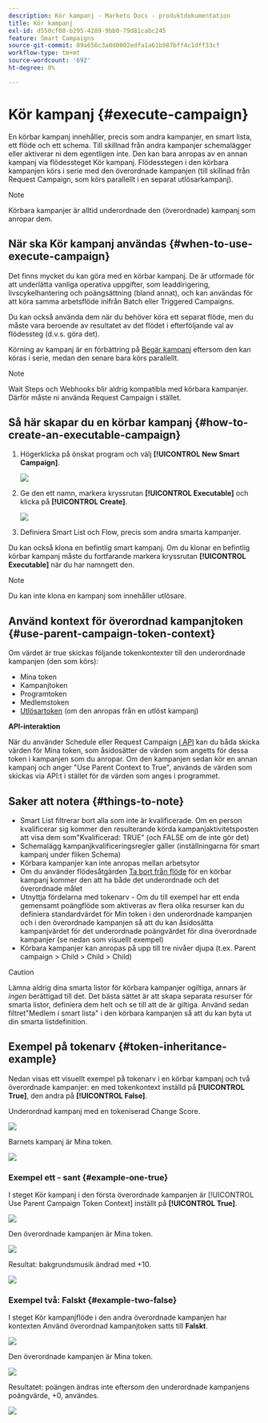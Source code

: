 ```yaml
---
description: Kör kampanj - Marketo Docs - produktdokumentation
title: Kör kampanj
exl-id: d550cf08-b295-4289-9bb0-79d81cabc245
feature: Smart Campaigns
source-git-commit: 09a656c3a0d0002edfa1a61b987bff4c1dff33cf
workflow-type: tm+mt
source-wordcount: '692'
ht-degree: 0%

---
```


# Kör kampanj {#execute-campaign}

En körbar kampanj innehåller, precis som andra kampanjer, en smart lista, ett flöde och ett schema. Till skillnad från andra kampanjer schemalägger eller aktiverar ni dem egentligen inte. Den kan bara anropas av en annan kampanj via flödessteget Kör kampanj. Flödesstegen i den körbara kampanjen körs i serie med den överordnade kampanjen (till skillnad från Request Campaign, som körs parallellt i en separat utlösarkampanj).

>[!NOTE]
>
>Körbara kampanjer är alltid underordnade den (överordnade) kampanj som anropar dem.

## När ska Kör kampanj användas {#when-to-use-execute-campaign}

Det finns mycket du kan göra med en körbar kampanj. De är utformade för att underlätta vanliga operativa uppgifter, som leaddirigering, livscykelhantering och poängsättning (bland annat), och kan användas för att köra samma arbetsflöde inifrån Batch eller Triggered Campaigns.

Du kan också använda dem när du behöver köra ett separat flöde, men du måste vara beroende av resultatet av det flödet i efterföljande val av flödessteg (d.v.s. göra det).

Körning av kampanj är en förbättring på [Begär kampanj](/help/marketo/product-docs/core-marketo-concepts/smart-campaigns/flow-actions/request-campaign.md) eftersom den kan köras i serie, medan den senare bara körs parallellt.

>[!NOTE]
>
>Wait Steps och Webhooks blir aldrig kompatibla med körbara kampanjer. Därför måste ni använda Request Campaign i stället.

## Så här skapar du en körbar kampanj {#how-to-create-an-executable-campaign}

1. Högerklicka på önskat program och välj **[!UICONTROL New Smart Campaign]**.

   ![](assets/execute-campaign-1.png)

1. Ge den ett namn, markera kryssrutan **[!UICONTROL Executable]** och klicka på **[!UICONTROL Create]**.

   ![](assets/execute-campaign-2.png)

1. Definiera Smart List och Flow, precis som andra smarta kampanjer.

Du kan också klona en befintlig smart kampanj. Om du klonar en befintlig körbar kampanj måste du fortfarande markera kryssrutan **[!UICONTROL Executable]** när du har namngett den.

>[!NOTE]
>
>Du kan inte klona en kampanj som innehåller utlösare.

## Använd kontext för överordnad kampanjtoken {#use-parent-campaign-token-context}

Om värdet är true skickas följande tokenkontexter till den underordnade kampanjen (den som körs):

* Mina token
* Kampanjtoken
* Programtoken
* Medlemstoken
* [Utlösartoken](/help/marketo/product-docs/marketo-sales-insight/msi-for-salesforce/features/tabs-in-the-msi-panel/interesting-moments/trigger-tokens-for-interesting-moments.md) (om den anropas från en utlöst kampanj)

**API-interaktion**

När du använder Schedule eller Request Campaign [ i API](https://experienceleague.adobe.com/sv/docs/marketo-developer/marketo/rest/assets/smart-campaigns#batch) kan du båda skicka värden för Mina token, som åsidosätter de värden som angetts för dessa token i kampanjen som du anropar. Om den kampanjen sedan kör en annan kampanj och anger &quot;Use Parent Context to True&quot;, används de värden som skickas via API:t i stället för de värden som anges i programmet.

## Saker att notera {#things-to-note}

* Smart List filtrerar bort alla som inte är kvalificerade. Om en person kvalificerar sig kommer den resulterande körda kampanjaktivitetsposten att visa dem som&quot;Kvalificerad: TRUE&quot; (och FALSE om de inte gör det)
* Schemalägg kampanjkvalificeringsregler gäller (inställningarna för smart kampanj under fliken Schema)
* Körbara kampanjer kan inte anropas mellan arbetsytor
* Om du använder flödesåtgärden [Ta bort från flöde](/help/marketo/product-docs/core-marketo-concepts/smart-campaigns/flow-actions/remove-from-flow.md) för en körbar kampanj kommer den att ha både det underordnade och det överordnade målet
* Utnyttja fördelarna med tokenarv - Om du till exempel har ett enda gemensamt poängflöde som aktiveras av flera olika resurser kan du definiera standardvärdet för Min token i den underordnade kampanjen och i den överordnade kampanjen så att du kan åsidosätta kampanjvärdet för det underordnade poängvärdet för dina överordnade kampanjer (se nedan som visuellt exempel)
* Körbara kampanjer kan anropas på upp till tre nivåer djupa (t.ex. Parent campaign > Child > Child > Child)

>[!CAUTION]
>
>Lämna aldrig dina smarta listor för körbara kampanjer ogiltiga, annars är _ingen_ berättigad till det. Det bästa sättet är att skapa separata resurser för smarta listor, definiera dem helt och se till att de är giltiga. Använd sedan filtret&quot;Medlem i smart lista&quot; i den körbara kampanjen så att du kan byta ut din smarta listdefinition.

## Exempel på tokenarv {#token-inheritance-example}

Nedan visas ett visuellt exempel på tokenarv i en körbar kampanj och två överordnade kampanjer: en med tokenkontext inställd på **[!UICONTROL True]**, den andra på **[!UICONTROL False]**.

Underordnad kampanj med en tokeniserad Change Score.

![](assets/execute-campaign-3.png)

Barnets kampanj är Mina token.

![](assets/execute-campaign-4.png)

### Exempel ett - sant {#example-one-true}

I steget Kör kampanj i den första överordnade kampanjen är [!UICONTROL Use Parent Campaign Token Context] inställt på **[!UICONTROL True]**.

![](assets/execute-campaign-5.png)

Den överordnade kampanjen är Mina token.

![](assets/execute-campaign-6.png)

Resultat: bakgrundsmusik ändrad med +10.

![](assets/execute-campaign-7.png)

### Exempel två: Falskt {#example-two-false}

I steget Kör kampanjflöde i den andra överordnade kampanjen har kontexten Använd överordnad kampanjtoken satts till **Falskt**.

![](assets/execute-campaign-8.png)

Den överordnade kampanjen är Mina token.

![](assets/execute-campaign-9.png)

Resultatet: poängen ändras inte eftersom den underordnade kampanjens poängvärde, +0, användes.

![](assets/execute-campaign-10.png)
